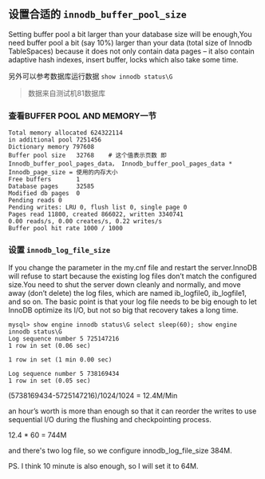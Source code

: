 ## 设置合适的 `innodb_buffer_pool_size`

Setting buffer pool a bit larger than your database size will be enough,You need buffer pool a bit (say 10%) larger than your data (total size of Innodb TableSpaces) because it does not only contain data pages – it also contain adaptive hash indexes, insert buffer, locks which also take some time.

另外可以参考数据库运行数据 `show innodb status\G`

> 数据来自测试机81数据库

### 查看BUFFER POOL AND MEMORY一节

	Total memory allocated 624322114
	in additional pool 7251456
	Dictionary memory 797608
	Buffer pool size   32768	# 这个值表示页数 即Innodb_buffer_pool_pages_data， Innodb_buffer_pool_pages_data * Innodb_page_size = 使用的内存大小
	Free buffers       1
	Database pages     32585
	Modified db pages  0
	Pending reads 0
	Pending writes: LRU 0, flush list 0, single page 0
	Pages read 11800, created 866022, written 3340741
	0.00 reads/s, 0.00 creates/s, 0.22 writes/s
	Buffer pool hit rate 1000 / 1000

### 设置 `innodb_log_file_size`

If you change the parameter in the my.cnf file and restart the server.InnoDB will refuse to start because the existing log files don’t match the configured size.You need to shut the server down cleanly and normally, and move away (don’t delete) the log files, which are named ib_logfile0, ib_logfile1, and so on.
The basic point is that your log file needs to be big enough to let InnoDB optimize its I/O, but not so big that recovery takes a long time.

	mysql> show engine innodb status\G select sleep(60); show engine innodb status\G
	Log sequence number 5 725147216
	1 row in set (0.06 sec)
	 
	1 row in set (1 min 0.00 sec)
	 
	Log sequence number 5 738169434
	1 row in set (0.05 sec)

(5738169434-5725147216)/1024/1024 = 12.4M/Min  

an hour’s worth is more than enough so that it can reorder the writes to use sequential I/O during the flushing and checkpointing process.

12.4 * 60 = 744M 

and there's two log file, so we configure innodb_log_file_size 384M. 

PS. I think 10 minute is also enough, so I will set it to 64M.



